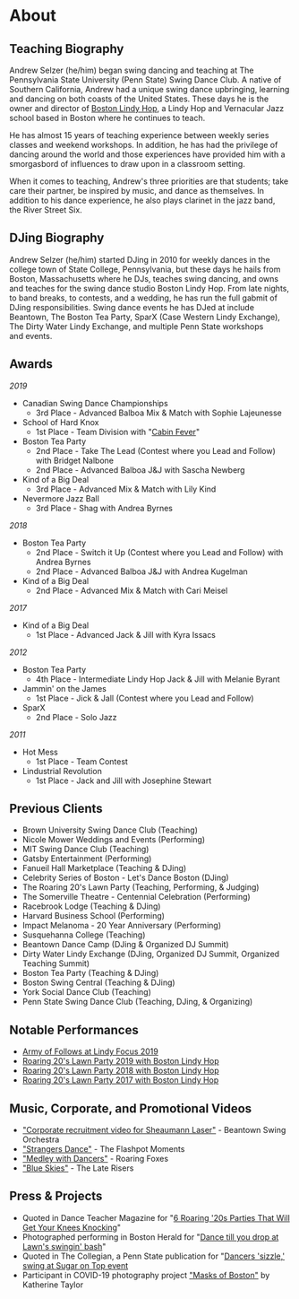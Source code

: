 # About

## Teaching Biography

Andrew Selzer (he/him) began swing dancing and teaching at The Pennsylvania State University (Penn State) Swing Dance Club. A native of Southern California, Andrew had a unique swing dance upbringing, learning and dancing on both coasts of the United States. These days he is the owner and director of [Boston Lindy Hop](https://bostonlindyhop.com), a Lindy Hop and Vernacular Jazz school based in Boston where he continues to teach.

He has almost 15 years of teaching experience between weekly series classes and weekend workshops. In addition, he has had the privilege of dancing around the world and those experiences have provided him with a smorgasbord of influences to draw upon in a classroom&nbsp;setting.

When it comes to teaching, Andrew's three priorities are that students; take care their partner, be inspired by music, and dance as themselves. In addition to his dance experience, he also plays clarinet in the jazz band, the River Street Six.

## DJing Biography

Andrew Selzer (he/him) started DJing in 2010 for weekly dances in the college town of State College, Pennsylvania, but these days he hails from Boston, Massachusetts where he DJs, teaches swing dancing, and owns and teaches for the swing dance studio Boston Lindy Hop. From late nights, to band breaks, to contests, and a wedding, he has run the full gabmit of DJing responsibilities. Swing dance events he has DJed at include Beantown, The Boston Tea Party, SparX (Case Western Lindy Exchange), The Dirty Water Lindy Exchange, and multiple Penn State workshops and&nbsp;events.

## Awards

*2019*
* Canadian Swing Dance Championships
  * 3rd Place - Advanced Balboa Mix & Match with Sophie Lajeunesse
* School of Hard Knox
  * 1st Place - Team Division with "[Cabin Fever](https://www.youtube.com/watch?v=uEzza4WabNc&t=6s)"
* Boston Tea Party
  * 2nd Place - Take The Lead (Contest where you Lead and Follow) with Bridget Nalbone
  * 2nd Place - Advanced Balboa J&J with Sascha Newberg
* Kind of a Big Deal
  * 3rd Place - Advanced Mix & Match with Lily Kind
* Nevermore Jazz Ball
  * 3rd Place - Shag with Andrea Byrnes

*2018*
* Boston Tea Party
  * 2nd Place - Switch it Up (Contest where you Lead and Follow) with Andrea Byrnes
  * 2nd Place - Advanced Balboa J&J with Andrea Kugelman
* Kind of a Big Deal
  * 2nd Place - Advanced Mix & Match with Cari Meisel

*2017*
* Kind of a Big Deal
  * 1st Place - Advanced Jack & Jill with Kyra Issacs

*2012*
* Boston Tea Party
  * 4th Place - Intermediate Lindy Hop Jack & Jill with Melanie Byrant
* Jammin' on the James
  * 1st Place - Jick & Jall (Contest where you Lead and Follow)
* SparX
  * 2nd Place - Solo Jazz

*2011*
* Hot Mess
  * 1st Place - Team Contest
* Lindustrial Revolution
  * 1st Place - Jack and Jill with Josephine Stewart

## Previous Clients
* Brown University Swing Dance Club (Teaching)
* Nicole Mower Weddings and Events (Performing)
* MIT Swing Dance Club (Teaching)
* Gatsby Entertainment (Performing)
* Fanueil Hall Marketplace (Teaching & DJing)
* Celebrity Series of Boston - Let's Dance Boston (DJing)
* The Roaring 20's Lawn Party (Teaching, Performing, & Judging)
* The Somerville Theatre - Centennial Celebration (Performing)
* Racebrook Lodge (Teaching & DJing)
* Harvard Business School (Performing)
* Impact Melanoma - 20 Year Anniversary (Performing)
* Susquehanna College (Teaching)
* Beantown Dance Camp (DJing & Organized DJ Summit)
* Dirty Water Lindy Exchange (DJing, Organized DJ Summit, Organized Teaching Summit)
* Boston Tea Party (Teaching & DJing)
* Boston Swing Central (Teaching & DJing)
* York Social Dance Club (Teaching)
* Penn State Swing Dance Club (Teaching, DJing, & Organizing)

## Notable Performances
* [Army of Follows at Lindy Focus 2019](https://www.youtube.com/watch?v=iMpiF-JUenM)
* [Roaring 20's Lawn Party 2019 with Boston Lindy Hop](https://www.youtube.com/watch?v=viMWx8eAS7I)
* [Roaring 20's Lawn Party 2018 with Boston Lindy Hop](https://www.youtube.com/watch?v=DBanHQ9SbLc)
* [Roaring 20's Lawn Party 2017 with Boston Lindy Hop](https://www.youtube.com/watch?v=25jyKbnCqg8)

## Music, Corporate, and Promotional Videos
* ["Corporate recruitment video for Sheaumann Laser"](https://www.youtube.com/watch?v=yaK-yMlny0M) - Beantown Swing Orchestra
* ["Strangers Dance"](https://www.youtube.com/watch?v=C-il4g2BXP0) - The Flashpot Moments
* ["Medley with Dancers"](https://www.youtube.com/watch?v=d7G7QljAwtI) - Roaring Foxes
* ["Blue Skies"](https://www.youtube.com/watch?v=EVsrAZgNZbA) - The Late Risers

## Press & Projects
* Quoted in Dance Teacher Magazine for "[6 Roaring '20s Parties That Will Get Your Knees Knocking](https://www.dance-teacher.com/6-roaring-20s-parties-that-will-get-your-knees-knocking-2581258043.html)"
* Photographed performing in Boston Herald for "[Dance till you drop at Lawn's swingin' bash](https://www.bostonherald.com/2017/08/10/dance-till-you-drop-at-lawns-swingin-bash/)"
* Quoted in The Collegian, a Penn State publication for "[Dancers 'sizzle,' swing at Sugar on Top event](https://www.collegian.psu.edu/archives/article_b2d67814-0d86-5ede-92cb-a25926b1b06e.html)
* Participant in COVID-19 photography project ["Masks of Boston"](https://www.masksofboston.com/andrewselzer) by Katherine Taylor
